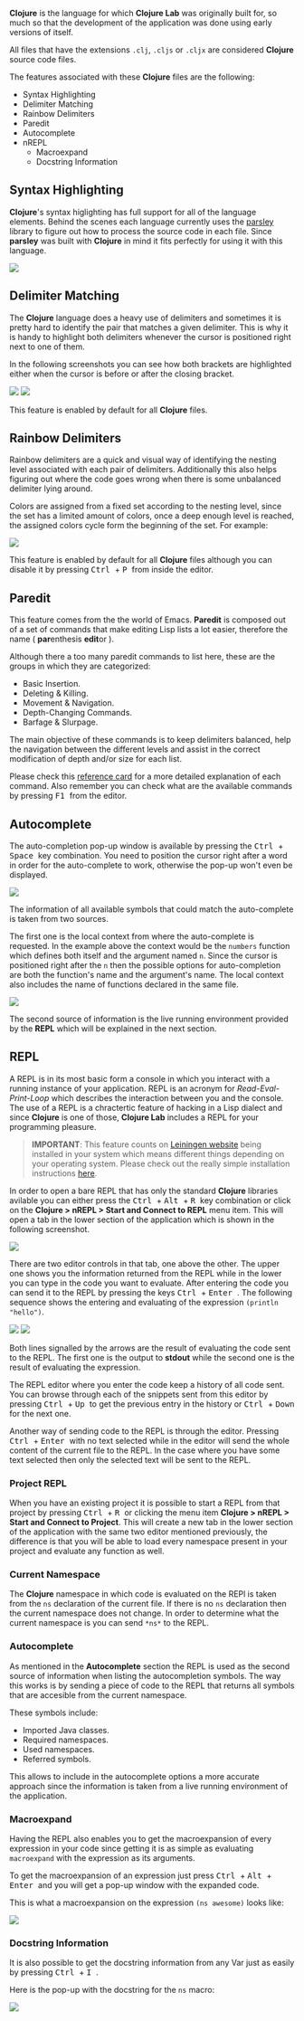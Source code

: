 **Clojure** is the language for which **Clojure Lab** was originally built for, so much so that the development of the application was done using early versions of itself. 

All files that have the extensions `.clj`, `.cljs` or `.cljx` are considered **Clojure** source code files.

The features associated with these **Clojure** files are the following:

 - Syntax Highlighting 
 - Delimiter Matching
 - Rainbow Delimiters
 - Paredit
 - Autocomplete
 - nREPL
   - Macroexpand
   - Docstring Information

## Syntax Highlighting 

**Clojure**'s syntax higlighting has full support for all of the language elements. Behind the scenes each language currently uses the [parsley](https://github.com/cgrand/parsley) library to figure out how to process the source code in each file. Since **parsley** was built with **Clojure** in mind it fits perfectly for using it with this language.

<img src="https://raw.github.com/jfacorro/clojure-lab/master/docs/screenshots/clojure-syntax-hl.png" />

## Delimiter Matching

The **Clojure** language does a heavy use of delimiters and sometimes it is pretty hard to identify the pair that matches a given delimiter. This is why it is handy to highlight both delimiters whenever the cursor is positioned right next to one of them.

In the following screenshots you can see how both brackets are highlighted either when the cursor is before or after the closing bracket.

<img src="https://raw.github.com/jfacorro/clojure-lab/master/docs/screenshots/clojure-delim-match-after.png" />

<img src="https://raw.github.com/jfacorro/clojure-lab/master/docs/screenshots/clojure-delim-match-before.png" />

This feature is enabled by default for all **Clojure** files.

## Rainbow Delimiters

Rainbow delimiters are a quick and visual way of identifying the nesting level associated with each pair of delimiters. Additionally this also helps figuring out where the code goes wrong when there is some unbalanced delimiter lying around.

Colors are assigned from a fixed set according to the nesting level, since the set has a limited amount of colors, once a deep enough level is reached, the assigned colors cycle form the beginning of the set. For example:

<img src="https://raw.github.com/jfacorro/clojure-lab/master/docs/screenshots/clojure-rainbow-cycle.png" />

This feature is enabled by default for all **Clojure** files although you can disable it by pressing <kbd> Ctrl </kbd> + <kbd> P </kbd> from inside the editor.

## Paredit

This feature comes from the the world of Emacs. **Paredit** is composed out of a set of commands that make editing Lisp lists a lot easier, therefore the name ( **par**enthesis **edit**or ). 

Although there a too many paredit commands to list here, these are the groups in which they are categorized:

- Basic Insertion.
- Deleting & Killing.
- Movement & Navigation.
- Depth-Changing Commands.
- Barfage & Slurpage.

The main objective of these commands is to keep delimiters balanced, help the navigation between the different levels and assist in the correct modification of depth and/or size for each list.

Please check this [reference card](http://pub.gajendra.net/src/paredit-refcard.pdf) for a more detailed explanation of each command. Also remember you can check what are the available commands by pressing <kbd> F1 </kbd> from the editor.

## Autocomplete

The auto-completion pop-up window is available by pressing the <kbd> Ctrl </kbd> + <kbd> Space </kbd> key combination. You need to position the cursor right after a word in order for the auto-complete to work, otherwise the pop-up won't even be displayed.

<img src="https://raw.github.com/jfacorro/clojure-lab/master/docs/screenshots/clojure-autcomplete-options.png" />

The information of all available symbols that could match the auto-complete is taken from two sources. 

The first one is the local context from where the auto-complete is requested. In the example above the context would be the `numbers` function which defines both itself and the argument named `n`. Since the cursor is positioned right after the `n` then the possible options for auto-completion are both the function's name and the argument's name. The local context also includes the name of functions declared in the same file.

<img src="https://raw.github.com/jfacorro/clojure-lab/master/docs/screenshots/clojure-autcomplete-context.png" />

The second source of information is the live running environment provided by the **REPL** which will be explained in the next section.

## REPL

A REPL is in its most basic form a console in which you interact with a running instance of your application. REPL is an acronym for *Read-Eval-Print-Loop* which describes the interaction between you and the console. The use of a REPL is a chractertic feature of hacking in a Lisp dialect and since **Clojure** is one of those, **Clojure Lab** includes a REPL for your programming pleasure.

> **IMPORTANT**: This feature counts on [Leiningen website](http://leiningen.org/) being installed in your system which means different things depending on your operating system. Please check out the really simple installation instructions [here](http://leiningen.org/#install).

In order to open a bare REPL that has only the standard **Clojure** libraries avilable you can either press the <kbd> Ctrl </kbd> + <kbd> Alt </kbd> + <kbd> R </kbd> key combination or click on the **Clojure > nREPL > Start and Connect to REPL** menu item. This will open a tab in the lower section of the application which is shown in the following screenshot.

<img src="https://raw.github.com/jfacorro/clojure-lab/master/docs/screenshots/clojure-nrepl-open.png" />

There are two editor controls in that tab, one above the other. The upper one shows you the information returned from the REPL while in the lower you can type in the code you want to evaluate. After entering the code you can send it to the REPL by pressing the keys <kbd> Ctrl </kbd> + <kbd> Enter </kbd>. The following sequence shows the entering and evaluating of the expression `(println "hello")`.

<img src="https://raw.github.com/jfacorro/clojure-lab/master/docs/screenshots/clojure-nrepl-code.png" />

<img src="https://raw.github.com/jfacorro/clojure-lab/master/docs/screenshots/clojure-nrepl-eval.png" />

Both lines signalled by the arrows are the result of evaluating the code sent to the REPL. The first one is the output to **stdout** while the second one is the result of evaluating the expression.

The REPL editor where you enter the code keep a history of all code sent. You can browse through each of the snippets sent from this editor by pressing <kbd> Ctrl </kbd> + <kbd> Up </kbd> to get the previous entry in the history or <kbd> Ctrl </kbd> + <kbd> Down </kbd> for the next one.

Another way of sending code to the REPL is through the editor. Pressing <kbd> Ctrl </kbd> + <kbd> Enter </kbd> with no text selected while in the editor will send the whole content of the current file to the REPL. In the case where you have some text selected then only the selected text will be sent to the REPL.

### Project REPL

When you have an existing project it is possible to start a REPL from that project by pressing <kbd> Ctrl </kbd> + <kbd> R </kbd> or clicking the menu item **Clojure > nREPL > Start and Connect to Project**. This will create a new tab in the lower section of the application with the same two editor mentioned previously, the difference is that you will be able to load every namespace present in your project and evaluate any function as well.

### Current Namespace

The **Clojure** namespace in which code is evaluated on the REPl is taken from the `ns` declaration of the current file. If there is no `ns` declaration then the current namespace does not change. In order to determine what the current namespace is you can send `*ns*` to the REPL.

### Autocomplete

As mentioned in the **Autocomplete** section the REPL is used as the second source of information when listing the autocompletion symbols. The way this works is by sending a piece of code to the REPL that returns all symbols that are accesible from the current namespace.

These symbols include:

- Imported Java classes.
- Required namespaces.
- Used namespaces.
- Referred symbols.

This allows to include in the autocomplete options a more accurate approach since the information is taken from a live running environment of the application.

### Macroexpand

Having the REPL also enables you to get the macroexpansion of every expression in your code since getting it is as simple as evaluating `macroexpand` with the expression as its arguments.

To get the macroexpansion of an expression just press <kbd> Ctrl </kbd> + <kbd> Alt </kbd> + <kbd> Enter </kbd> and you will get a pop-up window with the expanded code. 

This is what a macroexpansion on the expression `(ns awesome)` looks like:

<img src="https://raw.github.com/jfacorro/clojure-lab/master/docs/screenshots/clojure-macroexpand.png" />

### Docstring Information

It is also possible to get the docstring information from any Var just as easily by pressing <kbd> Ctrl </kbd> + <kbd> I </kbd>.

Here is the pop-up with the docstring for the `ns` macro:

<img src="https://raw.github.com/jfacorro/clojure-lab/master/docs/screenshots/clojure-docstring.png" />
